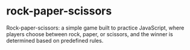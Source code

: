 # rock-paper-scissors
Rock-paper-scissors: a simple game built to practice JavaScript, where players choose between rock, paper, or scissors, and the winner is determined based on predefined rules.
